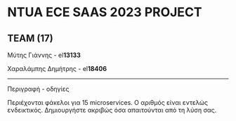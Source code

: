 # NTUA ECE SAAS 2023 PROJECT
  
## TEAM (17)
 
Μύτης Γιάννης - el**13133**

Χαραλάμπης Δημήτρης - el**18406** 

***

Περιγραφή - οδηγίες
  
Περιέχονται φάκελοι για 15 microservices. Ο αριθμός είναι εντελώς ενδεικτικός. Δημιουργήστε ακριβώς όσα απαιτούνται από τη λύση σας.
  
  
  
